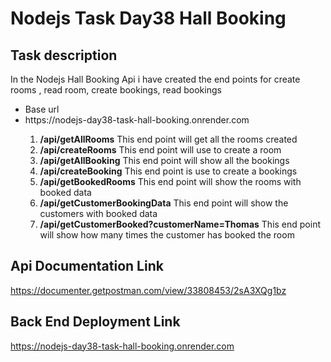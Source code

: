 # Nodejs Task Day38 Hall Booking

## Task description
In the Nodejs Hall Booking Api i have created the end points for create rooms , read room, create bookings, read bookings 

<ul>
  <li>Base url</li>
  <li>https://nodejs-day38-task-hall-booking.onrender.com</li>
  <ol>
     <li><b>/api/getAllRooms</b> This end point will get all the rooms created</li>
     <li><b>/api/createRooms</b> This end point will use to create a room</li>
    <li><b>/api/getAllBooking</b> This end point will show all the bookings</li>
    <li><b>/api/createBooking</b> This end point is use to create a bookings</li>
    <li><b>/api/getBookedRooms</b> This end point will show the rooms with booked data</li>
    <li><b>/api/getCustomerBookingData</b> This end point will show the customers with booked data</li>
    <li><b>/api/getCustomerBooked?customerName=Thomas</b> This end point will show how many times the customer has booked the room</li>
  </ol>
</ul>

## Api Documentation Link
https://documenter.getpostman.com/view/33808453/2sA3XQg1bz
## Back End Deployment Link
https://nodejs-day38-task-hall-booking.onrender.com
